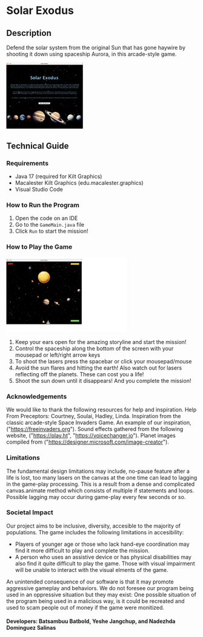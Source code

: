 # Solar Exodus

## Description
Defend the solar system from the original Sun that has gone haywire by shooting it down using spaceship Aurora, in this arcade-style game.  

<img src="res/other/startScreen.png" width = "40%">


## Technical Guide
### Requirements
  - Java 17 (required for Kilt Graphics)
  - Macalester Kilt Graphics (edu.macalester.graphics)
  - Visual Studio Code

### How to Run the Program
  1. Open the code on an IDE
  2. Go to the `GameMain.java` file
  3. Click `Run` to start the mission!

### How to Play the Game
<img src="res/other/gameplay.png" width = "63%">

  1. Keep your ears open for the amazing storyline and start the mission!
  2. Control the spaceship along the bottom of the screen with your mousepad or left/right arrow keys
  3. To shoot the lasers press the spacebar or click your mousepad/mouse
  4. Avoid the sun flares and hitting the earth! Also watch out for lasers reflecting off the planets. These can cost you a life!
  5. Shoot the sun down until it disappears! And you complete the mission!
  
### Acknowledgements
  We would like to thank the following resources for help and inspiration.
  Help From Preceptors: Courtney, Soulai, Hadley, Linda.
  Inspiration from the classic arcade-style Space Invaders Game. An example of our inspiration, ("https://freeinvaders.org").
  Sound effects gathered from the following website, ("https://play.ht", "https://voicechanger.io").
  Planet images compiled from ("https://designer.microsoft.com/image-creator").
  
### Limitations
The fundamental design limitations may include, no-pause feature after a life is lost, too many lasers on the canvas at the one time can
lead to lagging in the game-play processing. This is a result from a dense and complicated canvas.animate method which consists of multiple if statements and loops.
Possible lagging may occur during game-play every few seconds or so.

### Societal Impact
Our project aims to be inclusive, diversity, accesible to the majority of populations. 
The game includes the following limitations in accesibility:
  - Players of younger age or those who lack hand-eye coordination may find it more difficult to play and complete the mission.
  - A person who uses an assistive device or has physical disabilities may also find it quite difficult to play the game. Those with visual impairment will be unable to interact with the visual elments of the game.

 An unintended consequence of our software is that it may promote aggressive gameplay and behaviors. 
 We do not foresee our program being used in an oppressive situation but they may exist:
 One possible situation of the program being used in a malicious way, is it could be recreated and used to scam people out of money if the game were monitized.

#### Developers: Batsambuu Batbold, Yeshe Jangchup, and Nadezhda Dominguez Salinas
